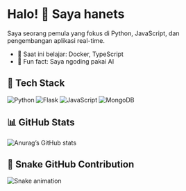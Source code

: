 # Halo! 👋 Saya hanets
Saya seorang pemula yang fokus di Python, JavaScript, dan pengembangan aplikasi real-time.

- 🌱 Saat ini belajar: Docker, TypeScript
- 🧠 Fun fact: Saya ngoding pakai AI

## 🔧 Tech Stack
![Python](https://img.shields.io/badge/-Python-3776AB?logo=python&logoColor=white)
![Flask](https://img.shields.io/badge/-Flask-000000?logo=flask)
![JavaScript](https://img.shields.io/badge/-JavaScript-F7DF1E?logo=javascript&logoColor=black)
![MongoDB](https://img.shields.io/badge/-MongoDB-47A248?logo=mongodb&logoColor=white)

## 📊 GitHub Stats
![Anurag’s GitHub stats](https://github-readme-stats.vercel.app/api?username=hanets&show_icons=true&theme=radical)

## 🐍 Snake GitHub Contribution
![Snake animation](https://github.com/your-username/your-username/blob/output/github-contribution-grid-snake.svg)
